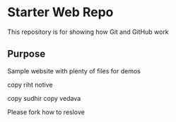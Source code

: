 # Starter Web Repo

This repository is for showing how Git and GitHub work

## Purpose

Sample website with plenty of files for demos

copy riht notive

copy sudhir
copy vedava

Please fork how to reslove 
